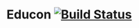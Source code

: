 # Educon [![Build Status](http://travis-ci.org/marhan/educon.png)](http://travis-ci.org/marhan/educon)